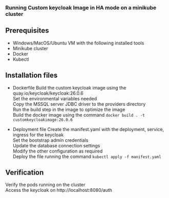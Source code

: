 ### Running Custom keycloak Image in HA mode on a minikube cluster ###

## Prerequisites ##
* Windows/MacOS/Ubuntu VM with the following installed tools
* Minikube cluster
* Docker 
* Kubectl 

## Installation files ##
* Dockerfile
  Build the custom keycloak image using the quay.io/keycloak/keycloak:26.0.6 </br>
  Set the environmental variables needed </br>
  Copy the MSSQL server JDBC driver to the providers directory </br>
  Run the build step in the image to optimize the image </br>
  Build the docker image using the command `docker build . -t customkeycloakimage:26.0.6` </br>
  
* Deployment file
  Create the manifest.yaml with the deployment, service, ingress for the keycloak </br>
  Set the bootstrap admin credentials </br>
  Update the database connection settings </br>
  Modify the other configuration as required </br> 
  Deploy the file running the command `kubectl apply -f manifest.yaml` </br>

## Verification ##
Verify the pods running on the cluster </br>
Access the keycloak on http://localhost:8080/auth </br>

